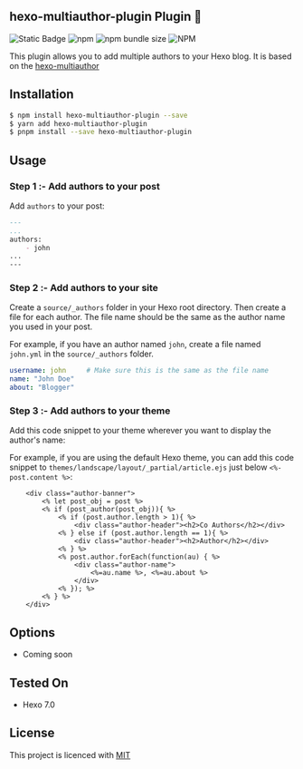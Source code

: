 ## hexo-multiauthor-plugin Plugin 👥

![Static Badge](https://img.shields.io/badge/hexo-v7.0.0-blue?style=flat-square&logo=hexo&labelColor=white)
![npm](https://img.shields.io/npm/v/hexo-multiauthor-plugin?style=for-the-badge&logo=npm)
![npm bundle size](https://img.shields.io/bundlephobia/min/hexo-multiauthor-plugin?style=for-the-badge&logo=npm)
![NPM](https://img.shields.io/npm/l/hexo-multiauthor-plugin?style=for-the-badge&logo=github)


This plugin allows you to add multiple authors to your Hexo blog. It is based on the [hexo-multiauthor](https://github.com/bob983/hexo-multiauthor)

## Installation

``` bash
$ npm install hexo-multiauthor-plugin --save
$ yarn add hexo-multiauthor-plugin
$ pnpm install --save hexo-multiauthor-plugin
```

## Usage


### Step 1 :- Add authors to your post

Add `authors` to your post:

```md
---
...
authors:
    - john
...
---
```

### Step 2 :- Add authors to your site

Create a `source/_authors` folder in your Hexo root directory. Then create a file for each author. The file name should be the same as the author name you used in your post.

For example, if you have an author named `john`, create a file named `john.yml` in the `source/_authors` folder.

```yml
username: john     # Make sure this is the same as the file name
name: "John Doe"
about: "Blogger"
```

### Step 3 :- Add authors to your theme

Add this code snippet to your theme wherever you want to display the author's name:

For example, if you are using the default Hexo theme, you can add this code snippet to `themes/landscape/layout/_partial/article.ejs` just below `<%- post.content %>`:

```ejs
    <div class="author-banner">
        <% let post_obj = post %>
        <% if (post_author(post_obj)){ %>
            <% if (post.author.length > 1){ %>
                <div class="author-header"><h2>Co Authors</h2></div>
            <% } else if (post.author.length == 1){ %>
                <div class="author-header"><h2>Author</h2></div>
            <% } %>
            <% post.author.forEach(function(au) { %>
                <div class="author-name">
                    <%=au.name %>, <%=au.about %>
                </div>
            <% }); %>
        <% } %>
    </div>
```

## Options

- Coming soon

## Tested On

- Hexo 7.0

## License

This project is licenced with [MIT](LICENCE)